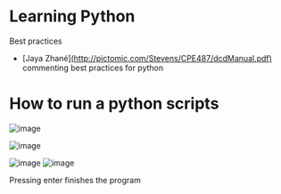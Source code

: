 # Learning Python 
Best practices
* [Jaya Zhané][(http://pictomic.com/Stevens/CPE487/dcdManual.pdf)](https://realpython.com/python-comments-guide/) commenting best practices for python

# How to run a python scripts

![image](https://github.com/dvallemo/python_master/assets/52580367/32231ac7-7ab8-4b1d-ac85-230e9a581f4d)

![image](https://github.com/dvallemo/python_master/assets/52580367/1aa1dc89-576b-442d-ab5b-d6c2d3757e14)

![image](https://github.com/dvallemo/python_master/assets/52580367/2e6442a2-4237-4f07-9958-9eba7cab58b9)
![image](https://github.com/dvallemo/python_master/assets/52580367/144d3f39-858b-43cb-830f-6311a9aadc08)

Pressing enter finishes the program
